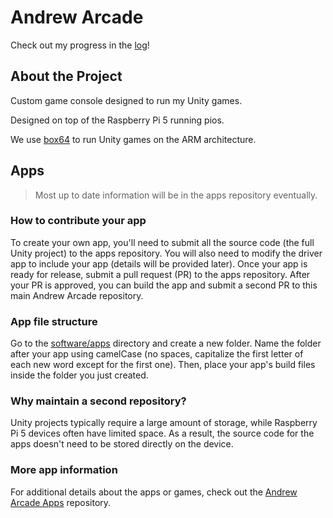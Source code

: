 # Andrew Arcade

Check out my progress in the [log](LOG.md)!

## About the Project

Custom game console designed to run my Unity games.

Designed on top of the Raspberry Pi 5 running pios.

We use [box64](https://github.com/ptitSeb/box64) to run Unity games on the ARM architecture. 

## Apps

> Most up to date information will be in the apps repository eventually.

### How to contribute your app

To create your own app, you'll need to submit all the source code (the full Unity project) to the apps repository. You will also need to modify the driver app to include your app (details will be provided later). Once your app is ready for release, submit a pull request (PR) to the apps repository. After your PR is approved, you can build the app and submit a second PR to this main Andrew Arcade repository.

### App file structure

Go to the [software/apps](software/apps) directory and create a new folder. Name the folder after your app using camelCase (no spaces, capitalize the first letter of each new word except for the first one). Then, place your app's build files inside the folder you just created.

### Why maintain a second repository?

Unity projects typically require a large amount of storage, while Raspberry Pi 5 devices often have limited space. As a result, the source code for the apps doesn't need to be stored directly on the device.

### More app information

For additional details about the apps or games, check out the [Andrew Arcade Apps](https://github.com/AndrewCromar/Andrew-Arcade-Apps) repository.